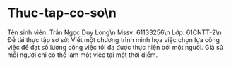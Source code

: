 # Thuc-tap-co-so\n
Tên sinh viên: Trần Ngọc Duy Long\n
Mssv: 61133256\n
Lớp: 61CNTT-2\n
Đề tài thực tập sơ sở: Viết một chương trình minh họa việc chọn lựa công việc để đạt số lượng công việc tối đa được thực 
hiện bởi một người. Giả sử mỗi người chỉ có thể làm một việc tại một thời điểm.
